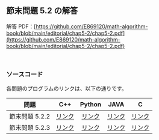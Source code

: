 ## 節末問題 5.2 の解答

解答 PDF：[https://github.com/E869120/math-algorithm-book/blob/main/editorial/chap5-2/chap5-2.pdf](https://github.com/E869120/math-algorithm-book/blob/main/editorial/chap5-2/chap5-2.pdf)

<br />

### ソースコード

各問題のプログラムのリンクは、以下の通りです。

| 問題 | C++ | Python | JAVA | C |
|:---:|:---:|:---:|:---:|:---:|
| 節末問題 5.2.2 | [リンク](https://github.com/E869120/math-algorithm-book/blob/main/editorial/chap5-2/prob5-2-2.cpp) | [リンク](https://github.com/E869120/math-algorithm-book/blob/main/editorial/chap5-2/prob5-2-2.py) | [リンク](https://github.com/E869120/math-algorithm-book/blob/main/editorial/chap5-2/prob5-2-2.java) | [リンク](https://github.com/E869120/math-algorithm-book/blob/main/editorial/chap5-2/prob5-2-2.c) |
| 節末問題 5.2.3 | [リンク](https://github.com/E869120/math-algorithm-book/blob/main/editorial/chap5-2/prob5-2-3.cpp) | [リンク](https://github.com/E869120/math-algorithm-book/blob/main/editorial/chap5-2/prob5-2-3.py) | [リンク](https://github.com/E869120/math-algorithm-book/blob/main/editorial/chap5-2/prob5-2-3.java) | [リンク](https://github.com/E869120/math-algorithm-book/blob/main/editorial/chap5-2/prob5-2-3.c) |
